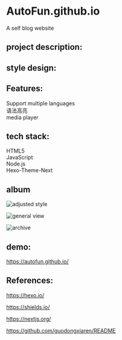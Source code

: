 # AutoFun.github.io
A self blog website

## project description:

## style design:

## Features:
Support multiple languages    
语法高亮    
media player    


## tech stack:
HTML5       
JavaScript    
Node.js   
Hexo-Theme-Next   


## album

![adjusted style](https://user-images.githubusercontent.com/42330996/210160263-0ca96d5c-25b5-418e-aa3e-f534551547ea.png)

![general view](https://user-images.githubusercontent.com/42330996/210159806-ed33fba2-635c-4d8b-8bb1-3ec3e7323aa0.png)

![archive](https://user-images.githubusercontent.com/42330996/210160206-d5057643-0fe4-439b-b3e6-b0a31b0e4a15.png)

## demo:

https://autofun.github.io/

## References:
https://hexo.io/

https://shields.io/

https://nextjs.org/

https://github.com/guodongxiaren/README

